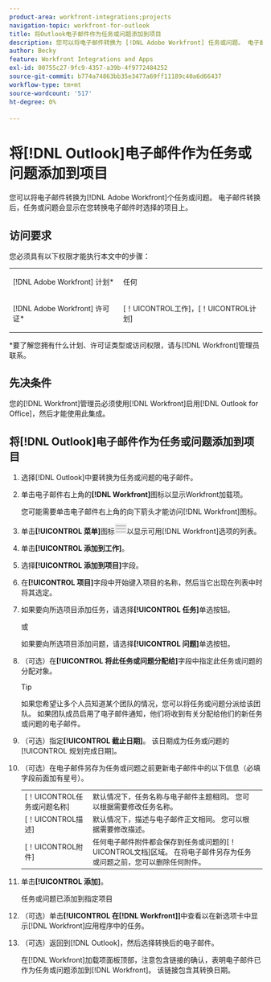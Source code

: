 ```yaml
---
product-area: workfront-integrations;projects
navigation-topic: workfront-for-outlook
title: 将Outlook电子邮件作为任务或问题添加到项目
description: 您可以将电子邮件转换为 [!DNL Adobe Workfront] 任务或问题。 电子邮件转换后，任务或问题会显示在您转换电子邮件时选择的项目上。
author: Becky
feature: Workfront Integrations and Apps
exl-id: 00755c27-9fc9-4357-a39b-4f9772484252
source-git-commit: b774a74863bb35e3477a69ff11189c40a6d66437
workflow-type: tm+mt
source-wordcount: '517'
ht-degree: 0%

---
```


# 将[!DNL Outlook]电子邮件作为任务或问题添加到项目

您可以将电子邮件转换为[!DNL Adobe Workfront]个任务或问题。 电子邮件转换后，任务或问题会显示在您转换电子邮件时选择的项目上。

## 访问要求

您必须具有以下权限才能执行本文中的步骤：

<table style="table-layout:auto"> 
 <col> 
 <col> 
 <tbody> 
  <tr> 
   <td role="rowheader">[!DNL Adobe Workfront] 计划*</td> 
   <td> <p>任何</p> </td> 
  </tr> 
  <tr> 
   <td role="rowheader">[!DNL Adobe Workfront] 许可证*</td> 
   <td> <p>[！UICONTROL工作]，[！UICONTROL计划]</p> </td> 
  </tr> 
 </tbody> 
</table>

&#42;要了解您拥有什么计划、许可证类型或访问权限，请与[!DNL Workfront]管理员联系。

## 先决条件

您的[!DNL Workfront]管理员必须使用[!DNL Workfront]启用[!DNL Outlook for Office]，然后才能使用此集成。

## 将[!DNL Outlook]电子邮件作为任务或问题添加到项目

1. 选择[!DNL Outlook]中要转换为任务或问题的电子邮件。
1. 单击电子邮件右上角的&#x200B;**[!DNL Workfront]**&#x200B;图标以显示Workfront加载项。

   您可能需要单击电子邮件右上角的向下箭头才能访问[!DNL Workfront]图标。

1. 单击&#x200B;**[!UICONTROL 菜单]**&#x200B;图标![o365_addin_menu_icon.png](assets/o365-addin-menu2-icon.png)以显示可用[!DNL Workfront]选项的列表。



1. 单击&#x200B;**[!UICONTROL 添加到工作]**。

1. 选择&#x200B;**[!UICONTROL 添加到项目]**&#x200B;字段。
1. 在&#x200B;**[!UICONTROL 项目]**&#x200B;字段中开始键入项目的名称，然后当它出现在列表中时将其选定。
1. 如果要向所选项目添加任务，请选择&#x200B;**[!UICONTROL 任务]**&#x200B;单选按钮。

   或

   如果要向所选项目添加问题，请选择&#x200B;**[!UICONTROL 问题]**&#x200B;单选按钮。

1. （可选）在&#x200B;**[!UICONTROL 将此任务或问题分配给]**&#x200B;字段中指定此任务或问题的分配对象。

   >[!TIP]
   >
   >如果您希望让多个人员知道某个团队的情况，您可以将任务或问题分派给该团队。 如果团队成员启用了电子邮件通知，他们将收到有关分配给他们的新任务或问题的电子邮件。


1. （可选）指定&#x200B;**[!UICONTROL 截止日期]**。 该日期成为任务或问题的[!UICONTROL 规划完成日期]。
1. （可选）在电子邮件另存为任务或问题之前更新电子邮件中的以下信息（必填字段前面加有星号）。

   <table style="table-layout:auto">
      <tr>
        <td>[！UICONTROL任务或问题名称]</td>
        <td>默认情况下，任务名称与电子邮件主题相同。 您可以根据需要修改任务名称。</td>
        <td></td>
      </tr>
      <tr>
        <td>[！UICONTROL描述]</td>
        <td>默认情况下，描述与电子邮件正文相同。 您可以根据需要修改描述。</td>
      </tr>
      <tr>
        <td>[！UICONTROL附件]</td>
        <td>任何电子邮件附件都会保存到任务或问题的[！UICONTROL文档]区域。 在将电子邮件另存为任务或问题之前，您可以删除任何附件。</td>
      </tr>
   </table>

1. 单击&#x200B;**[!UICONTROL 添加]**。

   任务或问题已添加到指定项目

1. （可选）单击&#x200B;**[!UICONTROL 在[!DNL Workfront]]**&#x200B;中查看以在新选项卡中显示[!DNL Workfront]应用程序中的任务。

1. （可选）返回到[!DNL Outlook]，然后选择转换后的电子邮件。

   在[!DNL Workfront]加载项面板顶部，注意包含链接的确认，表明电子邮件已作为任务或问题添加到[!DNL Workfront]。 该链接包含其转换日期。



